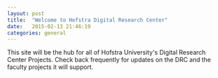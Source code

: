 ```yaml
---
layout: post
title:  "Welcome to Hofstra Digital Research Center"
date:   2015-02-13 21:46:19
categories: general
---
```


This site will be the hub for all of Hofstra University's Digital Research Center Projects. Check back frequently for updates on the DRC and the faculty projects it will support.